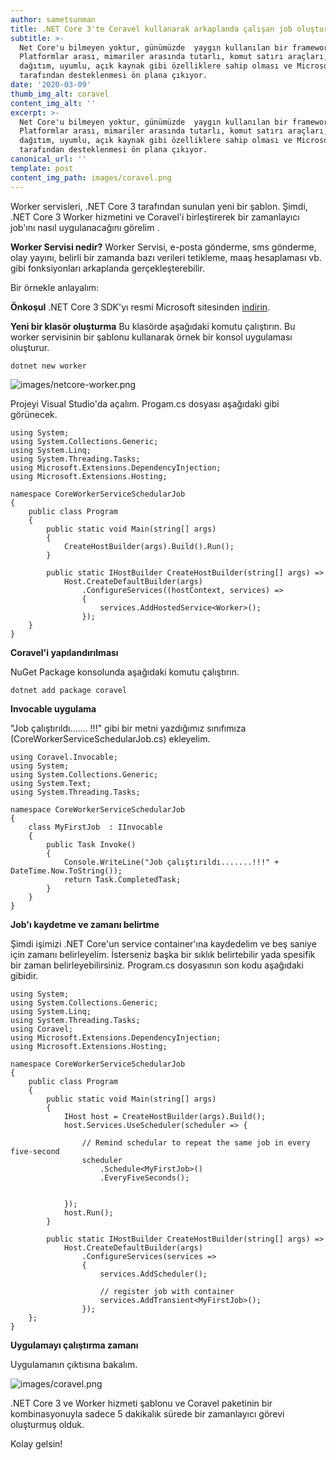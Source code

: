 ```yaml
---
author: sametsunman
title: .NET Core 3'te Coravel kullanarak arkaplanda çalışan job oluşturma
subtitle: >-
  Net Core'u bilmeyen yoktur, günümüzde  yaygın kullanılan bir framework.
  Platformlar arası, mimariler arasında tutarlı, komut satırı araçları, esnek
  dağıtım, uyumlu, açık kaynak gibi özelliklere sahip olması ve Microsoft
  tarafından desteklenmesi ön plana çıkıyor.
date: '2020-03-09'
thumb_img_alt: coravel
content_img_alt: ''
excerpt: >-
  Net Core'u bilmeyen yoktur, günümüzde  yaygın kullanılan bir framework.
  Platformlar arası, mimariler arasında tutarlı, komut satırı araçları, esnek
  dağıtım, uyumlu, açık kaynak gibi özelliklere sahip olması ve Microsoft
  tarafından desteklenmesi ön plana çıkıyor.
canonical_url: ''
template: post
content_img_path: images/coravel.png
---
```

Worker servisleri, .NET Core 3 tarafından sunulan yeni bir şablon. Şimdi, .NET Core 3 Worker hizmetini ve Coravel'i birleştirerek bir zamanlayıcı job'ını nasıl uygulanacağını görelim .

__Worker Servisi nedir?__
Worker Servisi, e-posta gönderme, sms gönderme, olay yayını, belirli bir zamanda bazı verileri tetikleme, maaş hesaplaması vb. gibi fonksiyonları arkaplanda gerçekleşterebilir.

Bir örnekle anlayalım:

__Önkoşul__
.NET Core 3 SDK'yı resmi Microsoft sitesinden [indirin](https://dotnet.microsoft.com/download/dotnet-core/3.0).

__Yeni bir klasör oluşturma__
Bu klasörde aşağıdaki komutu çalıştırın. Bu worker servisinin bir şablonu kullanarak örnek bir konsol uygulaması oluşturur.

```
dotnet new worker  
```

![images/netcore-worker.png](/images/netcore-worker.png)

Projeyi Visual Studio'da açalım. Progam.cs dosyası aşağıdaki gibi görünecek.

```
using System;  
using System.Collections.Generic;  
using System.Linq;  
using System.Threading.Tasks;  
using Microsoft.Extensions.DependencyInjection;  
using Microsoft.Extensions.Hosting;  
  
namespace CoreWorkerServiceSchedularJob  
{  
    public class Program  
    {  
        public static void Main(string[] args)  
        {  
            CreateHostBuilder(args).Build().Run();  
        }  
  
        public static IHostBuilder CreateHostBuilder(string[] args) =>  
            Host.CreateDefaultBuilder(args)  
                .ConfigureServices((hostContext, services) =>  
                {  
                    services.AddHostedService<Worker>();  
                });  
    }  
}  
```

__Coravel'i yapılandırılması__

NuGet Package konsolunda aşağıdaki komutu çalıştırın.

```
dotnet add package coravel  
```

__Invocable uygulama__

"Job çalıştırıldı....... !!!" gibi bir metni yazdığımız sınıfımıza (CoreWorkerServiceSchedularJob.cs) ekleyelim.

```
using Coravel.Invocable;  
using System;  
using System.Collections.Generic;  
using System.Text;  
using System.Threading.Tasks;  
  
namespace CoreWorkerServiceSchedularJob  
{  
    class MyFirstJob  : IInvocable  
    {  
        public Task Invoke()  
        {  
            Console.WriteLine("Job çalıştırıldı.......!!!" + DateTime.Now.ToString());  
            return Task.CompletedTask;  
        }  
    }  
}  
```

__Job'ı kaydetme ve zamanı belirtme__

Şimdi işimizi .NET Core'un service container'ına kaydedelim ve beş saniye için zamanı belirleyelim. İsterseniz başka bir sıklık belirtebilir yada spesifik bir zaman belirleyebilirsiniz. Program.cs dosyasının son kodu aşağıdaki gibidir.

```
using System;  
using System.Collections.Generic;  
using System.Linq;  
using System.Threading.Tasks;  
using Coravel;  
using Microsoft.Extensions.DependencyInjection;  
using Microsoft.Extensions.Hosting;  
  
namespace CoreWorkerServiceSchedularJob  
{  
    public class Program  
    {  
        public static void Main(string[] args)  
        {  
            IHost host = CreateHostBuilder(args).Build();  
            host.Services.UseScheduler(scheduler => {  
                
                // Remind schedular to repeat the same job in every five-second   
                scheduler  
                    .Schedule<MyFirstJob>()  
                    .EveryFiveSeconds();  
  
  
            });  
            host.Run();  
        }  
  
        public static IHostBuilder CreateHostBuilder(string[] args) =>  
            Host.CreateDefaultBuilder(args)  
                .ConfigureServices(services =>  
                {  
                    services.AddScheduler();  
  
                    // register job with container  
                    services.AddTransient<MyFirstJob>();  
                });  
    };  
}  
```

__Uygulamayı çalıştırma zamanı__

Uygulamanın çıktısına bakalım.

![images/coravel.png](/images/coravel.png)

.NET Core 3 ve Worker hizmeti şablonu ve Coravel paketinin bir kombinasyonuyla sadece 5 dakikalık sürede bir zamanlayıcı görevi oluşturmuş olduk.

Kolay gelsin!